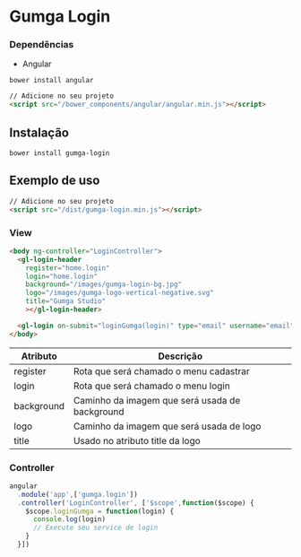 # Gumga Login

### Dependências

- Angular

```
bower install angular
```
```html
// Adicione no seu projeto
<script src="/bower_components/angular/angular.min.js"></script>
```

## Instalação
```
bower install gumga-login
```

## Exemplo de uso
```html
// Adicione no seu projeto
<script src="/dist/gumga-login.min.js"></script>
```

### View
```html
<body ng-controller="LoginController">
  <gl-login-header
    register="home.login"
    login="home.login"
    background="/images/gumga-login-bg.jpg"
    logo="/images/gumga-logo-vertical-negative.svg"
    title="Gumga Studio"
    ></gl-login-header>

  <gl-login on-submit="loginGumga(login)" type="email" username="email" password="senha"></gl-login>
</body>
```

| Atributo | Descrição |
| --- | --- |
| register | Rota que será chamado o menu cadastrar |
| login | Rota que será chamado o menu login |
| background | Caminho da imagem que será usada de background |
| logo | Caminho da imagem que será usada de logo |
| title | Usado no atributo title da logo |


### Controller
```js
angular
  .module('app',['gumga.login'])
  .controller('LoginController', ['$scope',function($scope) {
    $scope.loginGumga = function(login) {
      console.log(login)
      // Execute seu service de login
    }
  }])
```